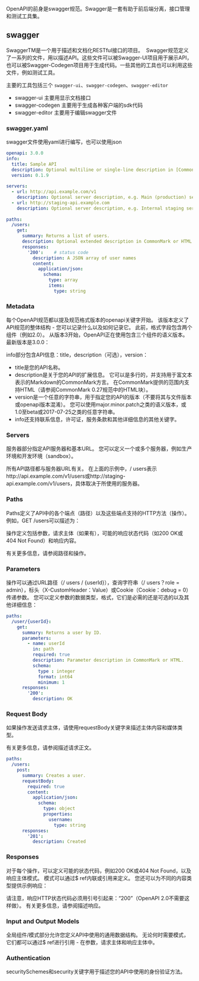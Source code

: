 OpenAPI的前身是swagger规范。Swagger是一套有助于前后端分离，接口管理和测试工具集。 

## swagger

SwaggerTM是一个用于描述和文档化RESTful接口的项目。  Swagger规范定义了一系列的文件，用以描述API。这些文件可以被Swagger-UI项目用于展示API，也可以被Swagger-Codegen项目用于生成代码。一些其他的工具也可以利用这些文件，例如测试工具。 

主要的工具包括三个 `swagger-ui`、`swagger-codegen`、`swagger-editor`

- swagger-ui 主要用显示文档接口
- swagger-codegen 主要用于生成各种客户端的sdk代码
- swagger-editor 主要用于编辑swagger文件



### swagger.yaml

swagger文件使用yaml进行编写，也可以使用json

```yaml
openapi: 3.0.0
info:
  title: Sample API
  description: Optional multiline or single-line description in [CommonMark](http://commonmark.org/help/) or HTML.
  version: 0.1.9
 
servers:
  - url: http://api.example.com/v1
    description: Optional server description, e.g. Main (production) server
  - url: http://staging-api.example.com
    description: Optional server description, e.g. Internal staging server for testing
 
paths:
  /users:
    get:
      summary: Returns a list of users.
      description: Optional extended description in CommonMark or HTML.
      responses:
        '200':    # status code
          description: A JSON array of user names
          content:
            application/json:
              schema: 
                type: array
                items: 
                  type: string
```

### Metadata

每个OpenAPI规范都以提及规范格式版本的openapi关键字开始。 该版本定义了API规范的整体结构 - 您可以记录什么以及如何记录它。
此前，格式字段包含两个组件（例如2.0）。 从版本3开始，OpenAPI正在使用包含三个组件的语义版本。 最新版本是3.0.0：

info部分包含API信息：title，description（可选），version：

- title是您的API名称。
- description是关于您的API的扩展信息。 它可以是多行的，并支持用于富文本表示的Markdown的CommonMark方言。 在CommonMark提供的范围内支持HTML（请参阅CommonMark 0.27规范中的HTML块）。
- version是一个任意的字符串，用于指定您的API的版本（不要将其与文件版本或openapi版本混淆）。 您可以使用major.minor.patch之类的语义版本，或1.0至beta或2017-07-25之类的任意字符串。
- info还支持联系信息，许可证，服务条款和其他详细信息的其他关键字。



### Servers

服务器部分指定API服务器和基本URL。 您可以定义一个或多个服务器，例如生产环境和开发环境（sandbox）。

所有API路径都与服务器URL有关。 在上面的示例中，/ users表示http://api.example.com/v1/users或http://staging-api.example.com/v1/users，具体取决于所使用的服务器。



### Paths

Paths定义了API中的各个端点（路径）以及这些端点支持的HTTP方法（操作）。 例如，GET /users可以描述为：

操作定义包括参数，请求主体（如果有），可能的响应状态代码（如200 OK或404 Not Found）和响应内容。

有关更多信息，请参阅路径和操作。

### Parameters

操作可以通过URL路径（/ users / {userId}），查询字符串（/ users？role = admin），标头（X-CustomHeader：Value）或Cookie（Cookie：debug = 0）传递参数。 您可以定义参数的数据类型，格式，它们是必需的还是可选的以及其他详细信息：

```yaml
paths:
  /user/{userId}:
    get:
      summary: Returns a user by ID.
      parameters:
        - name: userId
          in: path
          required: true
          description: Parameter description in CommonMark or HTML.
          schema:
            type : integer
            format: int64
            minimum: 1
      responses: 
        '200':
          description: OK
```

### Request Body

如果操作发送请求主体，请使用requestBody关键字来描述主体内容和媒体类型。

有关更多信息，请参阅描述请求正文。

```yaml
paths:
  /users:
    post:
      summary: Creates a user.
      requestBody:
        required: true
        content:
          application/json:
            schema:
              type: object
              properties:
                username:
                  type: string
      responses: 
        '201':
          description: Created
```



### Responses

对于每个操作，可以定义可能的状态代码，例如200 OK或404 Not Found，以及响应主体模式。 模式可以通过$ ref内联或引用来定义。 您还可以为不同的内容类型提供示例响应：

请注意，响应HTTP状态代码必须用引号引起来：“200”（OpenAPI 2.0不需要这样做）。
有关更多信息，请参阅描述响应。



### Input and Output Models

全局组件/模式部分允许您定义API中使用的通用数据结构。 无论何时需要模式，它们都可以通过$ ref进行引用 - 在参数，请求主体和响应主体中。



### Authentication

securitySchemes和security关键字用于描述您的API中使用的身份验证方法。